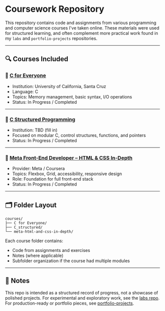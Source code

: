 # Coursework Repository

This repository contains code and assignments from various programming and computer science courses I've taken online. These materials were used for structured learning, and often complement more practical work found in my `labs` and `portfolio-projects` repositories.

---

## 🔍 Courses Included

### 📗 [C for Everyone](https://www.coursera.org/learn/c-for-everyone)
- Institution: University of California, Santa Cruz
- Language: C
- Topics: Memory management, basic syntax, I/O operations
- Status: In Progress / Completed

---

### 📘 [C Structured Programming](https://www.coursera.org/learn/structured-programming)
- Institution: TBD (fill in)
- Focused on modular C, control structures, functions, and pointers
- Status: In Progress / Completed

---

### 📙 [Meta Front-End Developer – HTML & CSS In-Depth](https://www.coursera.org/learn/meta-html-css)
- Provider: Meta / Coursera
- Topics: Flexbox, Grid, accessibility, responsive design
- Role: Foundation for full front-end stack
- Status: In Progress / Completed

---

## 🗂 Folder Layout
```
courses/
├── C for Everyone/
├── C_structured/
└── meta-html-and-css-in-depth/
```


Each course folder contains:
- Code from assignments and exercises
- Notes (where applicable)
- Subfolder organization if the course had multiple modules

---
## 📌 Notes
This repo is intended as a structured record of progress, not a showcase of polished projects. For experimental and exploratory work, see the [labs repo](https://github.com/erikkantrowitz/labs). For production-ready or portfolio pieces, see [portfolio-projects](https://github.com/erikkantrowitz/portfolio-projects).
